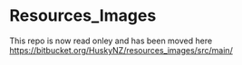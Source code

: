 # Resources_Images


This repo is now read onley and has been moved here https://bitbucket.org/HuskyNZ/resources_images/src/main/
